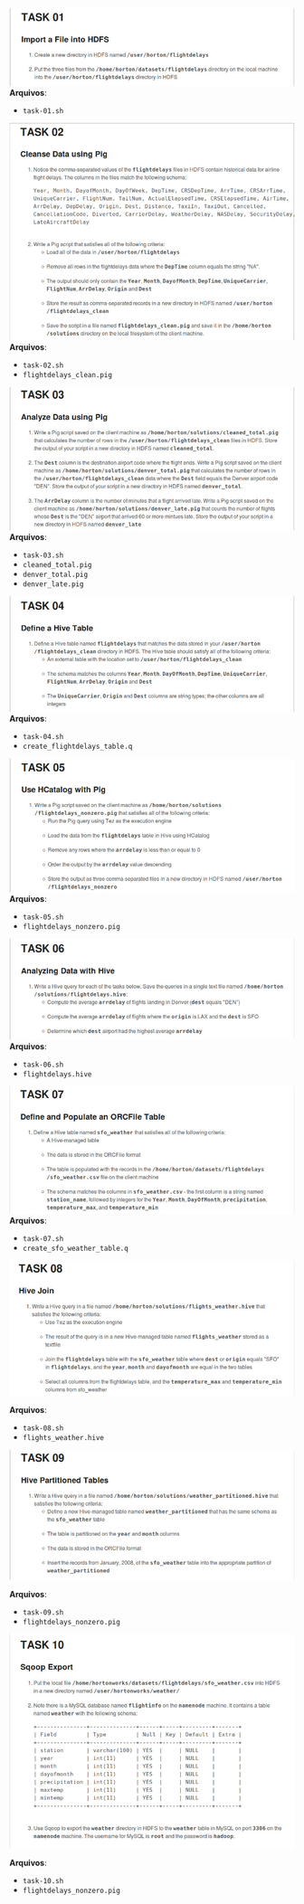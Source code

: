 ![Task 01](https://github.com/alvarofpp/4linux-curso-hadoop/blob/master/tasks/task-01.jpeg)
**Arquivos**:
- `task-01.sh`

![Task 02](https://github.com/alvarofpp/4linux-curso-hadoop/blob/master/tasks/task-02.jpeg)
**Arquivos**:
- `task-02.sh`
- `flightdelays_clean.pig`

![Task 03](https://github.com/alvarofpp/4linux-curso-hadoop/blob/master/tasks/task-03.jpeg)
**Arquivos**:
- `task-03.sh`
- `cleaned_total.pig`
- `denver_total.pig`
- `denver_late.pig`

![Task 04](https://github.com/alvarofpp/4linux-curso-hadoop/blob/master/tasks/task-04.jpeg)
**Arquivos**:
- `task-04.sh`
- `create_flightdelays_table.q`

![Task 05](https://github.com/alvarofpp/4linux-curso-hadoop/blob/master/tasks/task-05.jpeg)
**Arquivos**:
- `task-05.sh`
- `flightdelays_nonzero.pig`

![Task 06](https://github.com/alvarofpp/4linux-curso-hadoop/blob/master/tasks/task-06.jpeg)
**Arquivos**:
- `task-06.sh`
- `flightdelays.hive`

![Task 07](https://github.com/alvarofpp/4linux-curso-hadoop/blob/master/tasks/task-07.jpeg)
**Arquivos**:
- `task-07.sh`
- `create_sfo_weather_table.q`





![Task 08](https://github.com/alvarofpp/4linux-curso-hadoop/blob/master/tasks/task-08.jpeg)

**Arquivos**:
- `task-08.sh`
- `flights_weather.hive`

![Task 09](https://github.com/alvarofpp/4linux-curso-hadoop/blob/master/tasks/task-09.jpeg)

**Arquivos**:
- `task-09.sh`
- `flightdelays_nonzero.pig`

![Task 10](https://github.com/alvarofpp/4linux-curso-hadoop/blob/master/tasks/task-10.jpeg)

**Arquivos**:
- `task-10.sh`
- `flightdelays_nonzero.pig`